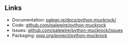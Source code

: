 ## Links

- Documentation: [palewi.re/docs/python-muckrock/](https://palewi.re/docs/python-muckrock/)
- Code: [github.com/palewire/python-muckrock](https://github.com/palewire/python-muckrock)
- Issues: [github.com/palewire/python-muckrock/issues](https://github.com/palewire/python-muckrock/issues)
- Packaging: [pypi.org/project/python-muckrock](https://pypi.org/project/python-muckrock)
